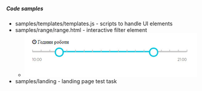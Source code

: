 ##### Code samples

* samples/templates/templates.js - scripts to handle UI elements   
* samples/range/range.html  - interactive filter element
  - ![range](assets/images/range.jpg)
* samples/landing - landing page test task
